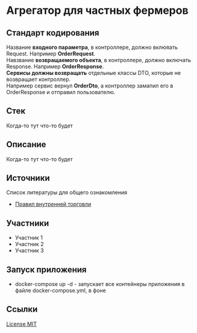 # Агрегатор для частных фермеров

## Стандарт кодирования
 Название **входного параметра**, в контроллере, должно вклюяать Request. Например **OrderRequest**.  
 Навзвание **возвращаемого объекта**, в контроллере, должно включать Response. Например **OrderResponse**.  
 **Сервисы должны возвращать** отдельные классы DTO, которые не возвращает контроллер.     
 Например сервис вернул **OrderDto**, а контроллер замапил его в OrderResponse и отправил пользователю.   

## Стек
 Когда-то тут что-то будет

## Описание

Когда-то тут что-то будет

## Источники

Список литературы для общего ознакомления 
* [Правил внутренней торговли](https://adilet.zan.kz/rus/docs/V1500011148)

## Участники
* Участник 1
* Участник 2
* Участник 3

## Запуск приложения
 * docker-compose up -d - запускает все контейнеры приложения в файле docker-compose.yml, в фоне

## Ссылки

[License MIT](https://opensource.org/license/mit)
